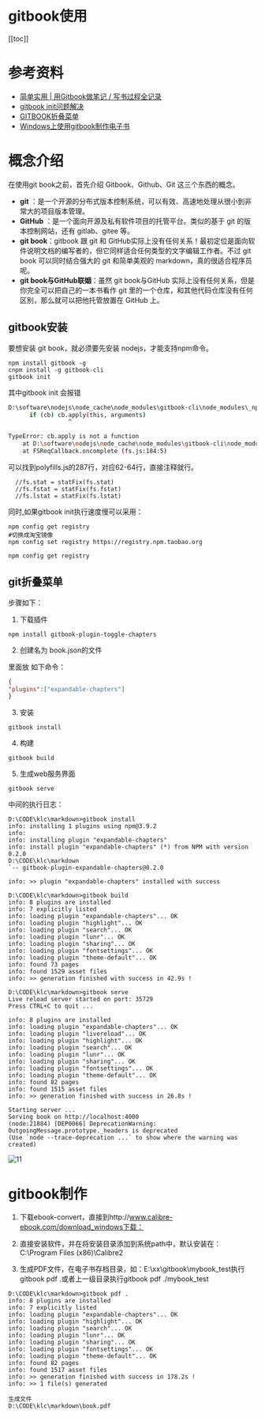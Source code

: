 # gitbook使用

[[toc]]

# 参考资料

* [简单实用 | 用Gitbook做笔记 / 写书过程全记录](https://blog.csdn.net/weixin_41024483/article/details/100090621)
* [gitbook init问题解决](https://blog.csdn.net/weixin_42349568/article/details/108414441)
* [GITBOOK折叠菜单](https://www.freesion.com/article/8160301349/)
* [Windows上使用gitbook制作电子书](https://blog.csdn.net/zl1zl2zl3/article/details/71123902)

# 概念介绍

在使用git book之前，首先介绍 Gitbook、Github、Git 这三个东西的概念。

- **git** ：是一个开源的分布式版本控制系统，可以有效、高速地处理从很小到非常大的项目版本管理。
- **GitHub** ：是一个面向开源及私有软件项目的托管平台。类似的基于 git 的版本控制网站，还有 gitlab、gitee 等。
- **git book**：gitbook 跟 git 和 GitHub实际上没有任何关系！最初定位是面向软件说明文档的编写者的，但它同样适合任何类型的文字编辑工作者。不过 git book 可以同时结合强大的 git 和简单美观的 markdown，真的很适合程序员呢。
- **git book与GitHub联姻**：虽然 git book与GitHub 实际上没有任何关系，但是你完全可以把自己的一本书看作 git 里的一个仓库，和其他代码仓库没有任何区别，那么就可以把他托管放置在 GitHub 上。

## gitbook安装

要想安装 git book，就必须要先安装 nodejs，才能支持npm命令。

```
npm install gitbook -g
cnpm install -g gitbook-cli
gitbook init
```

其中gitbook init 会报错

```bash
D:\software\nodejs\node_cache\node_modules\gitbook-cli\node_modules\_npm@5.1.0@npm\node_modules\graceful-fs\polyfills.js:287
      if (cb) cb.apply(this, arguments)
                 ^

TypeError: cb.apply is not a function
    at D:\software\nodejs\node_cache\node_modules\gitbook-cli\node_modules\_npm@5.1.0@npm\node_modules\graceful-fs\polyfills.js:287:18
    at FSReqCallback.oncomplete (fs.js:184:5)
```



可以找到polyfills.js的287行，对应62-64行，直接注释就行。

```
  //fs.stat = statFix(fs.stat)
  //fs.fstat = statFix(fs.fstat)
  //fs.lstat = statFix(fs.lstat)
```

同时,如果gitbook init执行速度慢可以采用：

```
npm config get registry
#切换成淘宝镜像
npm config set registry https://registry.npm.taobao.org

npm config get registry
```



## git折叠菜单

步骤如下：

1. 下载插件

```
npm install gitbook-plugin-toggle-chapters 
```

2. 创建名为 book.json的文件

里面放 如下命令：

```json
{
"plugins":["expandable-chapters"]
}
```

3. 安装

```
gitbook install
```

4. 构建

```
gitbook build 
```

5. 生成web服务界面

```
gitbook serve
```

中间的执行日志：

```
D:\CODE\klc\markdown>gitbook install
info: installing 1 plugins using npm@3.9.2
info:
info: installing plugin "expandable-chapters"
info: install plugin "expandable-chapters" (*) from NPM with version 0.2.0
D:\CODE\klc\markdown
`-- gitbook-plugin-expandable-chapters@0.2.0

info: >> plugin "expandable-chapters" installed with success

D:\CODE\klc\markdown>gitbook build
info: 8 plugins are installed
info: 7 explicitly listed
info: loading plugin "expandable-chapters"... OK
info: loading plugin "highlight"... OK
info: loading plugin "search"... OK
info: loading plugin "lunr"... OK
info: loading plugin "sharing"... OK
info: loading plugin "fontsettings"... OK
info: loading plugin "theme-default"... OK
info: found 73 pages
info: found 1529 asset files
info: >> generation finished with success in 42.9s !

D:\CODE\klc\markdown>gitbook serve
Live reload server started on port: 35729
Press CTRL+C to quit ...

info: 8 plugins are installed
info: loading plugin "expandable-chapters"... OK
info: loading plugin "livereload"... OK
info: loading plugin "highlight"... OK
info: loading plugin "search"... OK
info: loading plugin "lunr"... OK
info: loading plugin "sharing"... OK
info: loading plugin "fontsettings"... OK
info: loading plugin "theme-default"... OK
info: found 82 pages
info: found 1515 asset files
info: >> generation finished with success in 26.8s !

Starting server ...
Serving book on http://localhost:4000
(node:21884) [DEP0066] DeprecationWarning: OutgoingMessage.prototype._headers is deprecated
(Use `node --trace-deprecation ...` to show where the warning was created)

```



![11](/_images/project/practice/gitbook/生成web界面.png)

# gitbook制作

1. 下载ebook-convert，直接到http://www.calibre-ebook.com/download_windows下载：
2. 直接安装软件，并在将安装目录添加到系统path中，默认安装在：C:\Program Files (x86)\Calibre2

3. 生成PDF文件，在电子书存档目录，如：E:\xx\gitbook\mybook_test执行 gitbook pdf .或者上一级目录执行gitbook pdf ./mybook_test

```
D:\CODE\klc\markdown>gitbook pdf .
info: 8 plugins are installed
info: 7 explicitly listed
info: loading plugin "expandable-chapters"... OK
info: loading plugin "highlight"... OK
info: loading plugin "search"... OK
info: loading plugin "lunr"... OK
info: loading plugin "sharing"... OK
info: loading plugin "fontsettings"... OK
info: loading plugin "theme-default"... OK
info: found 82 pages
info: found 1517 asset files
info: >> generation finished with success in 178.2s !
info: >> 1 file(s) generated

生成文件
D:\CODE\klc\markdown\book.pdf
```

